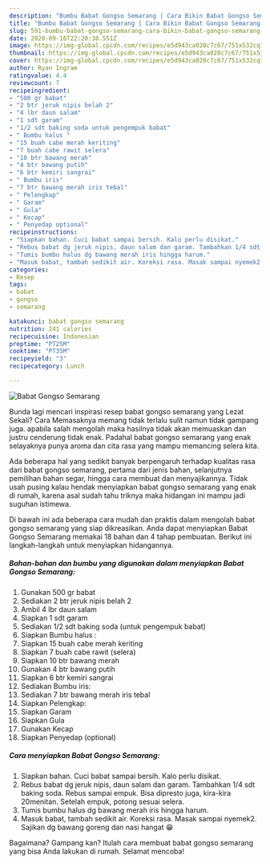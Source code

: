 ```yaml
---
description: "Bumbu Babat Gongso Semarang | Cara Bikin Babat Gongso Semarang Yang Bikin Ngiler"
title: "Bumbu Babat Gongso Semarang | Cara Bikin Babat Gongso Semarang Yang Bikin Ngiler"
slug: 591-bumbu-babat-gongso-semarang-cara-bikin-babat-gongso-semarang-yang-bikin-ngiler
date: 2020-09-16T22:20:38.551Z
image: https://img-global.cpcdn.com/recipes/e5d943ca020c7c67/751x532cq70/babat-gongso-semarang-foto-resep-utama.jpg
thumbnail: https://img-global.cpcdn.com/recipes/e5d943ca020c7c67/751x532cq70/babat-gongso-semarang-foto-resep-utama.jpg
cover: https://img-global.cpcdn.com/recipes/e5d943ca020c7c67/751x532cq70/babat-gongso-semarang-foto-resep-utama.jpg
author: Ryan Ingram
ratingvalue: 4.4
reviewcount: 7
recipeingredient:
- "500 gr babat"
- "2 btr jeruk nipis belah 2"
- "4 lbr daun salam"
- "1 sdt garam"
- "1/2 sdt baking soda untuk pengempuk babat"
- " Bumbu halus "
- "15 buah cabe merah keriting"
- "7 buah cabe rawit selera"
- "10 btr bawang merah"
- "4 btr bawang putih"
- "6 btr kemiri sangrai"
- " Bumbu iris"
- "7 btr bawang merah iris tebal"
- " Pelengkap"
- " Garam"
- " Gula"
- " Kecap"
- " Penyedap optional"
recipeinstructions:
- "Siapkan bahan. Cuci babat sampai bersih. Kalo perlu disikat."
- "Rebus babat dg jeruk nipis, daun salam dan garam. Tambahkan 1/4 sdt baking soda. Rebus sampai empuk. Bisa dipresto juga, kira-kira 20menitan. Setelah empuk, potong sesuai selera."
- "Tumis bumbu halus dg bawang merah iris hingga harum."
- "Masuk babat, tambah sedikit air. Koreksi rasa. Masak sampai nyemek2. Sajikan dg bawang goreng dan nasi hangat 😁"
categories:
- Resep
tags:
- babat
- gongso
- semarang

katakunci: babat gongso semarang 
nutrition: 241 calories
recipecuisine: Indonesian
preptime: "PT25M"
cooktime: "PT35M"
recipeyield: "3"
recipecategory: Lunch

---
```



![Babat Gongso Semarang](https://img-global.cpcdn.com/recipes/e5d943ca020c7c67/751x532cq70/babat-gongso-semarang-foto-resep-utama.jpg)

Bunda lagi mencari inspirasi resep babat gongso semarang yang Lezat Sekali? Cara Memasaknya memang tidak terlalu sulit namun tidak gampang juga. apabila salah mengolah maka hasilnya tidak akan memuaskan dan justru cenderung tidak enak. Padahal babat gongso semarang yang enak selayaknya punya aroma dan cita rasa yang mampu memancing selera kita.

Ada beberapa hal yang sedikit banyak berpengaruh terhadap kualitas rasa dari babat gongso semarang, pertama dari jenis bahan, selanjutnya pemilihan bahan segar, hingga cara membuat dan menyajikannya. Tidak usah pusing kalau hendak menyiapkan babat gongso semarang yang enak di rumah, karena asal sudah tahu triknya maka hidangan ini mampu jadi suguhan istimewa.




Di bawah ini ada beberapa cara mudah dan praktis dalam mengolah babat gongso semarang yang siap dikreasikan. Anda dapat menyiapkan Babat Gongso Semarang memakai 18 bahan dan 4 tahap pembuatan. Berikut ini langkah-langkah untuk menyiapkan hidangannya.

<!--inarticleads1-->

##### Bahan-bahan dan bumbu yang digunakan dalam menyiapkan Babat Gongso Semarang:

1. Gunakan 500 gr babat
1. Sediakan 2 btr jeruk nipis belah 2
1. Ambil 4 lbr daun salam
1. Siapkan 1 sdt garam
1. Sediakan 1/2 sdt baking soda (untuk pengempuk babat)
1. Siapkan  Bumbu halus :
1. Siapkan 15 buah cabe merah keriting
1. Siapkan 7 buah cabe rawit (selera)
1. Siapkan 10 btr bawang merah
1. Gunakan 4 btr bawang putih
1. Siapkan 6 btr kemiri sangrai
1. Sediakan  Bumbu iris:
1. Sediakan 7 btr bawang merah iris tebal
1. Siapkan  Pelengkap:
1. Siapkan  Garam
1. Siapkan  Gula
1. Gunakan  Kecap
1. Siapkan  Penyedap (optional)




<!--inarticleads2-->

##### Cara menyiapkan Babat Gongso Semarang:

1. Siapkan bahan. Cuci babat sampai bersih. Kalo perlu disikat.
1. Rebus babat dg jeruk nipis, daun salam dan garam. Tambahkan 1/4 sdt baking soda. Rebus sampai empuk. Bisa dipresto juga, kira-kira 20menitan. Setelah empuk, potong sesuai selera.
1. Tumis bumbu halus dg bawang merah iris hingga harum.
1. Masuk babat, tambah sedikit air. Koreksi rasa. Masak sampai nyemek2. Sajikan dg bawang goreng dan nasi hangat 😁




Bagaimana? Gampang kan? Itulah cara membuat babat gongso semarang yang bisa Anda lakukan di rumah. Selamat mencoba!
